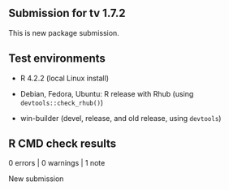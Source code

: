 ## Submission for tv 1.7.2

This is new package submission.

## Test environments

* R 4.2.2 (local Linux install)

* Debian, Fedora, Ubuntu: R release with Rhub (using `devtools::check_rhub()`)

* win-builder (devel, release, and old release, using `devtools`)

## R CMD check results

0 errors | 0 warnings | 1 note

New submission
